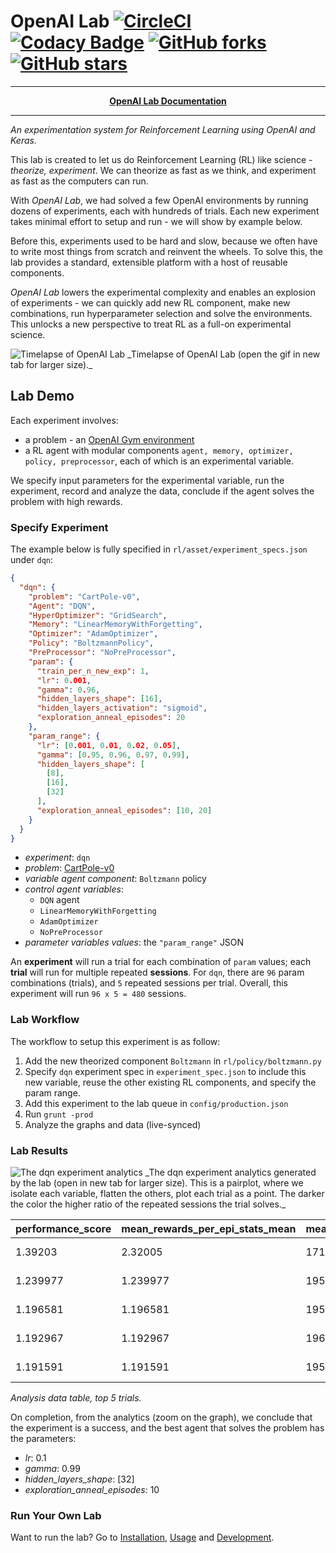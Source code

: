 # OpenAI Lab [![CircleCI](https://circleci.com/gh/kengz/openai_lab.svg?style=shield)](https://circleci.com/gh/kengz/openai_lab) [![Codacy Badge](https://api.codacy.com/project/badge/Grade/a0e6bbbb6c4845ccaab2db9aecfecbb0)](https://www.codacy.com/app/kengzwl/openai_lab?utm_source=github.com&amp;utm_medium=referral&amp;utm_content=kengz/openai_lab&amp;utm_campaign=Badge_Grade) [![GitHub forks](https://img.shields.io/github/forks/kengz/openai_lab.svg?style=social&label=Fork)](https://github.com/kengz/openai_lab) [![GitHub stars](https://img.shields.io/github/stars/kengz/openai_lab.svg?style=social&label=Star)](https://github.com/kengz/openai_lab)

---

<p align="center"><b><a href="http://kengz.me/openai_lab">OpenAI Lab Documentation</a></b></p>

---

_An experimentation system for Reinforcement Learning using OpenAI and Keras._

This lab is created to let us do Reinforcement Learning (RL) like science - _theorize, experiment_. We can theorize as fast as we think, and experiment as fast as the computers can run.

With _OpenAI Lab_, we had solved a few OpenAI environments by running dozens of experiments, each with hundreds of trials. Each new experiment takes minimal effort to setup and run - we will show by example below.

Before this, experiments used to be hard and slow, because we often have to write most things from scratch and reinvent the wheels. To solve this, the lab provides a standard, extensible platform with a host of reusable components.

_OpenAI Lab_ lowers the experimental complexity and enables an explosion of experiments - we can quickly add new RL component, make new combinations, run hyperparameter selection and solve the environments. This unlocks a new perspective to treat RL as a full-on experimental science.

<img alt="Timelapse of OpenAI Lab" src="http://kengz.me/openai_lab/images/lab_demo_dqn.gif" />
_Timelapse of OpenAI Lab (open the gif in new tab for larger size)._


## Lab Demo

Each experiment involves:
- a problem - an [OpenAI Gym environment](https://gym.openai.com/envs)
- a RL agent with modular components `agent, memory, optimizer, policy, preprocessor`, each of which is an experimental variable.

We specify input parameters for the experimental variable, run the experiment, record and analyze the data, conclude if the agent solves the problem with high rewards.

### Specify Experiment

The example below is fully specified in `rl/asset/experiment_specs.json` under `dqn`:

```json
{
  "dqn": {
    "problem": "CartPole-v0",
    "Agent": "DQN",
    "HyperOptimizer": "GridSearch",
    "Memory": "LinearMemoryWithForgetting",
    "Optimizer": "AdamOptimizer",
    "Policy": "BoltzmannPolicy",
    "PreProcessor": "NoPreProcessor",
    "param": {
      "train_per_n_new_exp": 1,
      "lr": 0.001,
      "gamma": 0.96,
      "hidden_layers_shape": [16],
      "hidden_layers_activation": "sigmoid",
      "exploration_anneal_episodes": 20
    },
    "param_range": {
      "lr": [0.001, 0.01, 0.02, 0.05],
      "gamma": [0.95, 0.96, 0.97, 0.99],
      "hidden_layers_shape": [
        [8],
        [16],
        [32]
      ],
      "exploration_anneal_episodes": [10, 20]
    }
  }
}
```

- *experiment*: `dqn`
- *problem*: [CartPole-v0](https://gym.openai.com/envs/CartPole-v0)
- *variable agent component*: `Boltzmann` policy
- *control agent variables*:
    - `DQN` agent
    - `LinearMemoryWithForgetting`
    - `AdamOptimizer`
    - `NoPreProcessor`
- *parameter variables values*: the `"param_range"` JSON

An **experiment** will run a trial for each combination of `param` values; each **trial** will run for multiple repeated **sessions**. For `dqn`, there are `96` param combinations (trials), and `5` repeated sessions per trial. Overall, this experiment will run `96 x 5 = 480` sessions.


### Lab Workflow

The workflow to setup this experiment is as follow:

1. Add the new theorized component `Boltzmann` in `rl/policy/boltzmann.py`
2. Specify `dqn` experiment spec in `experiment_spec.json` to include this new variable,  reuse the other existing RL components, and specify the param range.
3. Add this experiment to the lab queue in `config/production.json`
4. Run `grunt -prod`
5. Analyze the graphs and data (live-synced)


### Lab Results

<img alt="The dqn experiment analytics" src="http://kengz.me/openai_lab/images/dqn.png" />
_The dqn experiment analytics generated by the lab (open in new tab for larger size). This is a pairplot, where we isolate each variable, flatten the others, plot each trial as a point. The darker the color the higher ratio of the repeated sessions the trial solves._


|performance_score|mean_rewards_per_epi_stats_mean|mean_rewards_stats_mean|epi_stats_mean|solved_ratio_of_sessions|num_of_sessions|max_total_rewards_stats_mean|t_stats_mean|trial_id|variable_exploration_anneal_episodes|variable_gamma|variable_hidden_layers_shape|variable_lr|
|:--|:--|:--|:--|:--|:--|:--|:--|:--|:--|:--|:--|:--|
|1.39203|2.32005|171.7815|120.0|0.6|5|200.0|189.8|dqn-2017_02_21_182442_t46|10|0.99|[32]|0.02|
|1.239977|1.239977|195.272|167.2|1.0|5|200.0|199.0|dqn-2017_02_21_182442_t45|10|0.99|[32]|0.01|
|1.196581|1.196581|195.372|168.0|1.0|5|200.0|199.0|dqn-2017_02_21_182442_t80|20|0.97|[32]|0.001|
|1.192967|1.192967|196.102|165.4|1.0|5|200.0|199.0|dqn-2017_02_21_182442_t68|20|0.96|[32]|0.001|
|1.191591|1.191591|195.49|166.2|1.0|5|200.0|195.0|dqn-2017_02_21_182442_t28|10|0.97|[16]|0.001|

_Analysis data table, top 5 trials._

On completion, from the analytics (zoom on the graph), we conclude that the experiment is a success, and the best agent that solves the problem has the parameters:

- *lr*: 0.1
- *gamma*: 0.99
- *hidden_layers_shape*: [32]
- *exploration_anneal_episodes*: 10


### Run Your Own Lab

Want to run the lab? Go to [Installation](http://kengz.me/openai_lab/installation), [Usage](http://kengz.me/openai_lab/usage) and [Development](http://kengz.me/openai_lab/development).